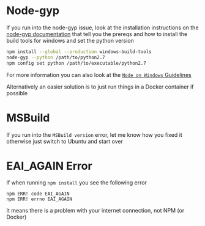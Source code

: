 # Node-gyp

If you run into the node-gyp issue, look at the installation instructions on the [node-gyp documentation](https://github.com/nodejs/node-gyp#on-windows) that tell you the prereqs and how to install the build tools for windows and set the python version

```bash
npm install --global --production windows-build-tools
node-gyp --python /path/to/python2.7
npm config set python /path/to/executable/python2.7
```

For more information you can also look at the [`Node on Windows` Guidelines](https://github.com/Microsoft/nodejs-guidelines/blob/master/windows-environment.md)

Alternatively an easier solution is to just run things in a Docker container if possible

# MSBuild

If you run into the `MSBuild version` error, let me know how you fixed it otherwise just switch to Ubuntu and start over

# EAI_AGAIN Error

If when running `npm install` you see the following error

```
npm ERR! code EAI_AGAIN
npm ERR! errno EAI_AGAIN
```

It means there is a problem with your internet connection, not NPM (or Docker)
